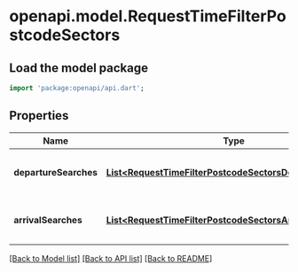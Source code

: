 # openapi.model.RequestTimeFilterPostcodeSectors

## Load the model package
```dart
import 'package:openapi/api.dart';
```

## Properties
Name | Type | Description | Notes
------------ | ------------- | ------------- | -------------
**departureSearches** | [**List&lt;RequestTimeFilterPostcodeSectorsDepartureSearch&gt;**](RequestTimeFilterPostcodeSectorsDepartureSearch.md) |  | [optional] [default to const []]
**arrivalSearches** | [**List&lt;RequestTimeFilterPostcodeSectorsArrivalSearch&gt;**](RequestTimeFilterPostcodeSectorsArrivalSearch.md) |  | [optional] [default to const []]

[[Back to Model list]](../README.md#documentation-for-models) [[Back to API list]](../README.md#documentation-for-api-endpoints) [[Back to README]](../README.md)


